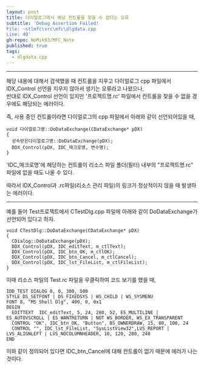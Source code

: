 ```yaml
---
layout: post
title: 다이얼로그에서 해당 컨트롤을 찾을 수 없다는 오류
subtitle: 'Debug Assertion Failed!   
File: ~stlmfc\src\mfc\dlgdata.cpp   
Line: 40'
gh-repo: NoMik93/MFC_Note
published: true
tags:
  - dlgdata.cpp
---
```

***

해당 내용에 대해서 검색했을 때 컨트롤을 지우고 다이얼로그 cpp 파일에서 IDX_Control 선언을 지우지 않아서 생기는 오류라고 나왔으나,   
반대로 IDX_Control 선언이 있지만 '프로젝트명.rc' 파일에서 컨트롤을 찾을 수 없을 경우에도 해당되는 에러이다.

즉, 사용 중인 컨트롤이라면 다이얼로그의 cpp 파일에서 아래와 같이 선언되어있을 때,
    
    void 다이얼로그명::DoDataExchange(CDataExchange* pDX)
    {
      상속받은다이얼로그명::DoDataExchange(pDX);
      DDX_Control(pDX, IDC_매크로명, 변수명);
    }

'IDC_매크로명'에 해당하는 컨트롤이 리소스 파일 폴더(필터) 내부의 "프로젝트명.rc" 파일에 없을 때도 나올 수 있다.

따라서 IDX_Control과 .rc파일(리소스 관리 파일)의 링크가 정상적이지 않을 때 발생하는 에러이다.

***

예를 들어 Test프로젝트에서 CTestDlg.cpp 파일에 아래와 같이 DoDataExchange가 선언되어 있다고 하자.

    void CTestDlg::DoDataExchange(CDataExchange* pDX)
    {
      CDialog::DoDataExchange(pDX);
      DDX_Control(pDX, IDC_editText, m_ctlText);
      DDX_Control(pDX, IDC_btn_OK, m_ctlOK);
      DDX_Control(pDX, IDC_btn_Cancel, m_ctlCancel);
      DDX_Control(pDX, IDC_lst_FileList, m_ctlFileList);
    }

이때 리소스 파일의 Test.rc 파일을 우클릭하여 코드 보기를 했을 때,

    IDD_TEST DIALOG 0, 0, 300, 500
    STYLE DS_SETFONT | DS_FIXEDSYS | WS_CHILD | WS_SYSMENU
    FONT 8, "MS Shell Dlg", 400, 0, 0x1
    DEGIN
      EDITTEXT  IDC_editText, 5, 24, 280, 52, ES_MULTILINE | ES_AUTOVSCROLL | ES_WANTRETURN | NOT WS_BORDER, WS_EX_TRANSPARENT
      CONTROL "OK", IDC_btn_OK, "Button", BS_OWNERDRAW, 15, 80, 100, 24
      CONTROL "", IDC_lst_FileList, "SysListView32",LVS_REPORT | LVS_ALIGNLEFT | LVS_NOCOLUMNHEADER, 10, 120, 280, 240
    END

이와 같이 정의되어 있다면
IDC_btn_Cancel에 대해 컨트롤이 없기 때문에 에러가 나는 것이다.
